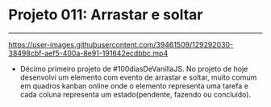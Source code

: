 # Projeto 011: Arrastar e soltar

---

https://user-images.githubusercontent.com/39461509/129292030-38498cbf-aef5-400a-8e91-191642ecdbbc.mp4


- Décimo primeiro projeto de #100diasDeVanillaJS. No projeto de hoje desenvolvi um elemento com evento de arrastar e soltar, muito comum em quadros kanban online onde o elemento representa uma tarefa e cada coluna representa um estado(pendente, fazendo ou concluído).
